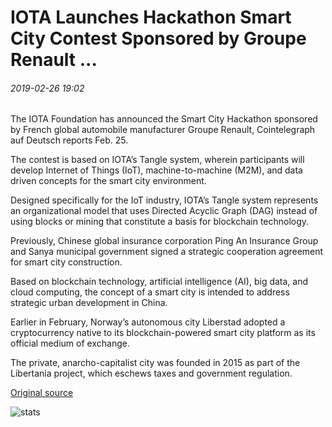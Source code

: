 # IOTA Launches Hackathon Smart City Contest Sponsored by Groupe Renault ...

###### 2019-02-26 19:02

The IOTA Foundation has announced the Smart City Hackathon sponsored by French global automobile manufacturer Groupe Renault, Cointelegraph auf Deutsch reports Feb. 25.

The contest is based on IOTA’s Tangle system, wherein participants will develop Internet of Things (IoT), machine-to-machine (M2M), and data driven concepts for the smart city environment.

Designed specifically for the IoT industry, IOTA’s Tangle system represents an organizational model that uses Directed Acyclic Graph (DAG) instead of using blocks or mining that constitute a basis for blockchain technology.

Previously, Chinese global insurance corporation Ping An Insurance Group and Sanya municipal government signed a strategic cooperation agreement for smart city construction.

Based on blockchain technology, artificial intelligence (AI), big data, and cloud computing, the concept of a smart city is intended to address strategic urban development in China.

Earlier in February, Norway’s autonomous city Liberstad adopted a cryptocurrency native to its blockchain-powered smart city platform as its official medium of exchange.

The private, anarcho-capitalist city was founded in 2015 as part of the Libertania project, which eschews taxes and government regulation.

[Original source](https://cointelegraph.com/news/iota-launches-hackathon-smart-city-contest-sponsored-by-groupe-renault)

![stats](https://c.statcounter.com/11760860/0/a89fa40b/1/ "stats")